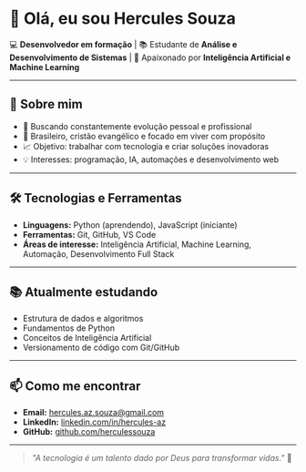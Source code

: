 # 👋 Olá, eu sou Hercules Souza

💻 **Desenvolvedor em formação** | 📚 Estudante de **Análise e Desenvolvimento de Sistemas** | 🤖 Apaixonado por **Inteligência Artificial e Machine Learning**

---

## 🚀 Sobre mim
- 🎯 Buscando constantemente evolução pessoal e profissional
- 📍 Brasileiro, cristão evangélico e focado em viver com propósito
- 📈 Objetivo: trabalhar com tecnologia e criar soluções inovadoras
- 💡 Interesses: programação, IA, automações e desenvolvimento web

---

## 🛠️ Tecnologias e Ferramentas
- **Linguagens:** Python (aprendendo), JavaScript (iniciante)
- **Ferramentas:** Git, GitHub, VS Code
- **Áreas de interesse:** Inteligência Artificial, Machine Learning, Automação, Desenvolvimento Full Stack

---

## 📚 Atualmente estudando
- Estrutura de dados e algoritmos
- Fundamentos de Python
- Conceitos de Inteligência Artificial
- Versionamento de código com Git/GitHub

---

## 📫 Como me encontrar
- **Email:** hercules.az.souza@gmail.com  
- **LinkedIn:** [linkedin.com/in/hercules-az](https://www.linkedin.com/in/hercules-az/)  
- **GitHub:** [github.com/herculessouza](https://github.com/herculessouza)  
---

> _"A tecnologia é um talento dado por Deus para transformar vidas."_ 🙏
